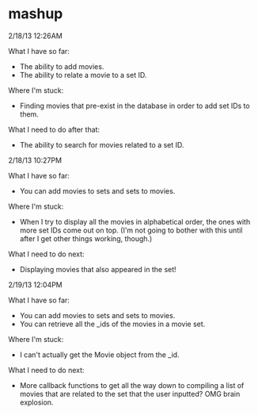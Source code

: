 mashup
======

2/18/13 12:26AM

What I have so far:

* The ability to add movies.
* The ability to relate a movie to a set ID.

Where I'm stuck:

* Finding movies that pre-exist in the database in order to add set IDs to them.

What I need to do after that:

* The ability to search for movies related to a set ID.

2/18/13 10:27PM

What I have so far:

* You can add movies to sets and sets to movies.

Where I'm stuck:

* When I try to display all the movies in alphabetical order, the ones with more set IDs come out on top. (I'm not going to bother with this until after I get other things working, though.)

What I need to do next:

* Displaying movies that also appeared in the set!

2/19/13 12:04PM

What I have so far:

* You can add movies to sets and sets to movies.
* You can retrieve all the _ids of the movies in a movie set.

Where I'm stuck:

* I can't actually get the Movie object from the _id.

What I need to do next:

* More callback functions to get all the way down to compiling a list of movies that are related to the set that the user inputted? OMG brain explosion.